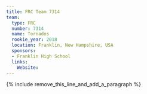 ```yaml
---
title: FRC Team 7314
team:
  type: FRC
  number: 7314
  name: Tornados
  rookie_year: 2018
  location: Franklin, New Hampshire, USA
  sponsors:
  - Franklin High School
  links:
    Website:
---
```


{% include remove_this_line_and_add_a_paragraph %}